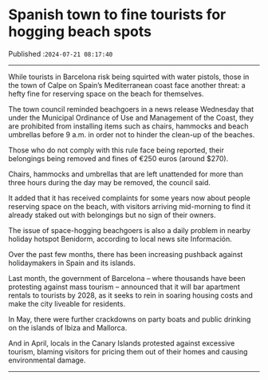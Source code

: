 # Spanish town to fine tourists for hogging beach spots

Published :`2024-07-21 08:17:40`

---

While tourists in Barcelona risk being squirted with water pistols, those in the town of Calpe on Spain’s Mediterranean coast face another threat: a hefty fine for reserving space on the beach for themselves.

The town council reminded beachgoers in a news release Wednesday that under the Municipal Ordinance of Use and Management of the Coast, they are prohibited from installing items such as chairs, hammocks and beach umbrellas before 9 a.m. in order not to hinder the clean-up of the beaches.

Those who do not comply with this rule face being reported, their belongings being removed and fines of €250 euros (around $270).

Chairs, hammocks and umbrellas that are left unattended for more than three hours during the day may be removed, the council said.

It added that it has received complaints for some years now about people reserving space on the beach, with visitors arriving mid-morning to find it already staked out with belongings but no sign of their owners.

The issue of space-hogging beachgoers is also a daily problem in nearby holiday hotspot Benidorm, according to local news site Información.

Over the past few months, there has been increasing pushback against holidaymakers in Spain and its islands.

Last month, the government of Barcelona – where thousands have been protesting against mass tourism – announced that it will bar apartment rentals to tourists by 2028, as it seeks to rein in soaring housing costs and make the city liveable for residents.

In May, there were further crackdowns on party boats and public drinking on the islands of Ibiza and Mallorca.

And in April, locals in the Canary Islands protested against excessive tourism, blaming visitors for pricing them out of their homes and causing environmental damage.

---

